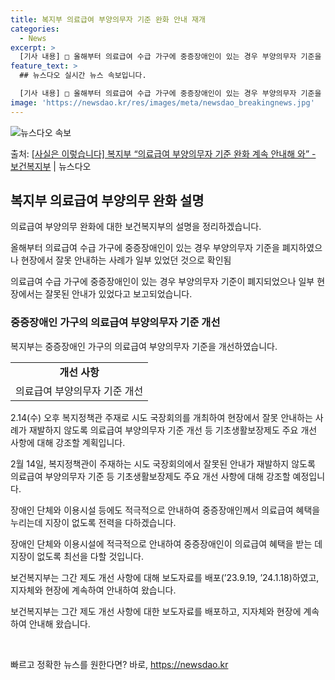 ```yaml
---
title: 복지부 의료급여 부양의무자 기준 완화 안내 재개
categories:
  - News
excerpt: >
  [기사 내용] □ 올해부터 의료급여 수급 가구에 중증장애인이 있는 경우 부양의무자 기준을 폐지하였으나 현장에…
feature_text: >
  ## 뉴스다오 실시간 뉴스 속보입니다.

  [기사 내용] □ 올해부터 의료급여 수급 가구에 중증장애인이 있는 경우 부양의무자 기준을 폐지하였으나 현장에…
image: 'https://newsdao.kr/res/images/meta/newsdao_breakingnews.jpg'
---
```


![뉴스다오 속보](https://newsdao.kr/res/images/meta/newsdao_breakingnews.jpg)

<p>출처: <a href="https://newsdao.kr/3157" rel="dofollow">[사실은 이렇습니다] 복지부 “의료급여 부양의무자 기준 완화 계속 안내해 와” - 보건복지부</a> | 뉴스다오</p>

<h2 data-ke-size="size26">복지부 의료급여 부양의무 완화 설명</h2>
의료급여 부양의무 완화에 대한 보건복지부의 설명을 정리하겠습니다.

<p data-ke-size="size16">올해부터 의료급여 수급 가구에 중증장애인이 있는 경우 부양의무자 기준을 폐지하였으나 현장에서 잘못 안내하는 사례가 일부 있었던 것으로 확인됨</p>

의료급여 수급 가구에 중증장애인이 있는 경우 부양의무자 기준이 폐지되었으나 일부 현장에서는 잘못된 안내가 있었다고 보고되었습니다.

<h3>중증장애인 가구의 의료급여 부양의무자 기준 개선</h3>
복지부는 중증장애인 가구의 의료급여 부양의무자 기준을 개선하였습니다.

<table>
	<tr>
		<td style="text-align: center; height: 17px;"><b>개선 사항</b></td>
	</tr>
	<tr>
		<td style="text-align: center; height: 17px;">의료급여 부양의무자 기준 개선</td>
	</tr>
</table>

<p data-ke-size="size16">2.14(수) 오후 복지정책관 주재로 시도 국장회의를 개최하여 현장에서 잘못 안내하는 사례가 재발하지 않도록 의료급여 부양의무자 기준 개선 등 기초생활보장제도 주요 개선 사항에 대해 강조할 계획입니다.</p>

2월 14일, 복지정책관이 주재하는 시도 국장회의에서 잘못된 안내가 재발하지 않도록 의료급여 부양의무자 기준 등 기초생활보장제도 주요 개선 사항에 대해 강조할 예정입니다.

<p data-ke-size="size16">장애인 단체와 이용시설 등에도 적극적으로 안내하여 중증장애인께서 의료급여 혜택을 누리는데 지장이 없도록 전력을 다하겠습니다.</p>

장애인 단체와 이용시설에 적극적으로 안내하여 중증장애인이 의료급여 혜택을 받는 데 지장이 없도록 최선을 다할 것입니다.

<p data-ke-size="size16">보건복지부는 그간 제도 개선 사항에 대해 보도자료를 배포(’23.9.19, ’24.1.18)하였고, 지자체와 현장에 계속하여 안내하여 왔습니다.</p>

보건복지부는 그간 제도 개선 사항에 대한 보도자료를 배포하고, 지자체와 현장에 계속하여 안내해 왔습니다.
<p data-ke-size="size16">&nbsp;</p> 

빠르고 정확한 뉴스를 원한다면? 바로, <a href="https://newsdao.kr" rel="dofollow">https://newsdao.kr</a>


